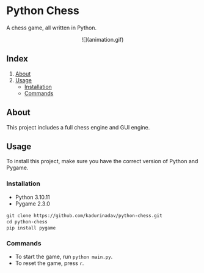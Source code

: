 
# Python Chess
A chess game, all written in Python.
<p align="center">
![](animation.gif)
</p>

## Index
1. [About](#about)
2. [Usage](#usage)
    * [Installation](#installation)
    * [Commands](#commands)


<a name="about"></a>
## About
This project includes a full chess engine and GUI engine.

<a name="usage"></a>
## Usage
To install this project, make sure you have the correct version of Python and Pygame.

<a name="installation"></a>
### Installation
- Python 3.10.11
- Pygame 2.3.0
```
git clone https://github.com/kadurinadav/python-chess.git
cd python-chess
pip install pygame
```

<a name="commands"></a>
### Commands
- To start the game, run `python main.py`.
- To reset the game, press `r`.